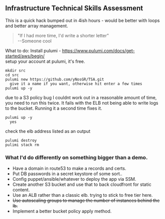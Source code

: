 ## Infrastructure Technical Skills Assessment 

This is a quick hack bumped out in 4ish hours - would be better with loops and better array management.   
>   "If I had more time, I'd write a shorter letter"   
>     --Someone cool

What to do:
  Install pulumi - https://www.pulumi.com/docs/get-started/aws/begin/   
  setup your account at pulumi, it's free.
  ```
  mkdir src
  cd src
  pulumi new https://github.com/yNosGR/TSA.git
    give it a name if you want, otherwise hit enter a few times
  pulumi up -y
  ```
  due to a S3 policy bug I couldnt work out in a reasonable amount of time, you need to run this twice. It fails with the ELB not being able to write logs to the bucket. Running it a second time fixes it.
  ```
  pulumi up -y
    yes
  ```
  check the elb address listed as an output
  ```
  pulumi destroy
  pulimi stack rm
  ``` 
### What I'd do differently on something bigger than a demo.
- Have a domain in route53 to make a records and certs.   
- Put DB passwords in a secret keystore of some sort..  
- Config puppet/ansible/whatever to deploy the app via SSM.    
- Create another S3 bucket and use that to back cloudfront for static content.    
- Use an ALB rather than a classic elb. trying to stick to free tier here.   
- ~~Use autoscaling groups to manage the number of instances behind the lb.~~
- Implement a better bucket policy apply method. 
  

